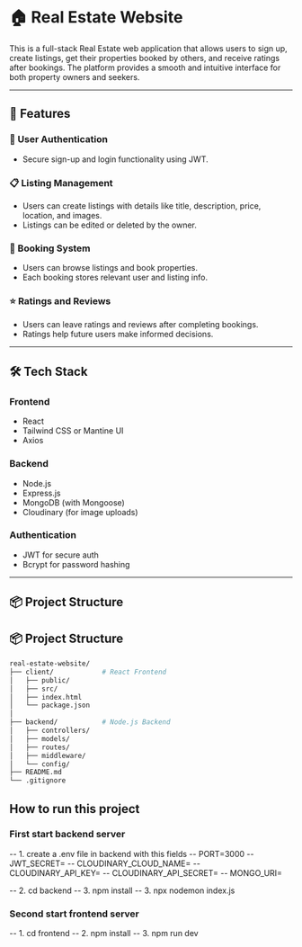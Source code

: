 # 🏠 Real Estate Website

This is a full-stack Real Estate web application that allows users to sign up, create listings, get their properties booked by others, and receive ratings after bookings. The platform provides a smooth and intuitive interface for both property owners and seekers.

---

## 🚀 Features

### 🔐 User Authentication
- Secure sign-up and login functionality using JWT.

### 📋 Listing Management
- Users can create listings with details like title, description, price, location, and images.
- Listings can be edited or deleted by the owner.

### 📆 Booking System
- Users can browse listings and book properties.
- Each booking stores relevant user and listing info.

### ⭐ Ratings and Reviews
- Users can leave ratings and reviews after completing bookings.
- Ratings help future users make informed decisions.

---

## 🛠 Tech Stack

### Frontend
- React
- Tailwind CSS or Mantine UI
- Axios

### Backend
- Node.js
- Express.js
- MongoDB (with Mongoose)
- Cloudinary (for image uploads)

### Authentication
- JWT for secure auth
- Bcrypt for password hashing

---

## 📦 Project Structure

## 📦 Project Structure

```bash
real-estate-website/
├── client/            # React Frontend
│   ├── public/
│   ├── src/
│   ├── index.html
│   └── package.json
│
├── backend/           # Node.js Backend
│   ├── controllers/
│   ├── models/
│   ├── routes/
│   ├── middleware/
│   └── config/
├── README.md
└── .gitignore
```

## How to run this project

### First start backend server
-- 1. create a .env file in backend with this fields
--    PORT=3000
--    JWT_SECRET=
--    CLOUDINARY_CLOUD_NAME=
--    CLOUDINARY_API_KEY=
--    CLOUDINARY_API_SECRET=
--    MONGO_URI=

-- 2. cd backend
-- 3. npm install
-- 3. npx nodemon index.js

### Second start frontend server
-- 1. cd frontend
-- 2. npm install
-- 3. npm run dev

